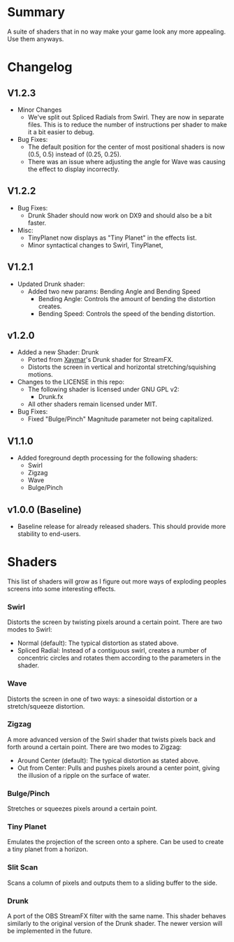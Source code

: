 # Summary

A suite of shaders that in no way make your game look any more appealing. Use them anyways.

# Changelog
## V1.2.3
- Minor Changes
  - We've split out Spliced Radials from Swirl. They are now in separate files. This is to reduce the number of instructions per shader to make it a bit easier to debug.
- Bug Fixes:
  - The default position for the center of most positional shaders is now (0.5, 0.5) instead of (0.25, 0.25).
  - There was an issue where adjusting the angle for Wave was causing the effect to display incorrectly.
## V1.2.2
- Bug Fixes:
  - Drunk Shader should now work on DX9 and should also be a bit faster.
- Misc:
  - TinyPlanet now displays as "Tiny Planet" in the effects list.
  - Minor syntactical changes to Swirl, TinyPlanet, 
## V1.2.1
- Updated Drunk shader:
  - Added two new params: Bending Angle and Bending Speed
    - Bending Angle: Controls the amount of bending the distortion creates.
    - Bending Speed: Controls the speed of the bending distortion.
## v1.2.0 
- Added a new Shader: Drunk
  - Ported from [Xaymar](https://github.com/Xaymar)'s Drunk shader for StreamFX.
  - Distorts the screen in vertical and horizontal stretching/squishing motions.
- Changes to the LICENSE in this repo:
  - The following shader is licensed under GNU GPL v2:
    - Drunk.fx
  - All other shaders remain licensed under MIT.
- Bug Fixes:
  - Fixed "Bulge/Pinch" Magnitude parameter not being capitalized.


## V1.1.0
- Added foreground depth processing for the following shaders:
  - Swirl
  - Zigzag
  - Wave
  - Bulge/Pinch

## v1.0.0 (Baseline)

- Baseline release for already released shaders. This should provide more stability to end-users.

# Shaders

This list of shaders will grow as I figure out more ways of exploding peoples screens into some interesting effects.

### Swirl

Distorts the screen by twisting pixels around a certain point. There are two modes to Swirl:

- Normal (default): The typical distortion as stated above.
- Spliced Radial: Instead of a contiguous swirl, creates a number of concentric circles and rotates them according to the parameters in the shader.

### Wave

Distorts the screen in one of two ways: a sinesoidal distortion or a stretch/squeeze distortion.

### Zigzag

A more advanced version of the Swirl shader that twists pixels back and forth around a certain point. There are two modes to Zigzag:

- Around Center (default): The typical distortion as stated above.
- Out from Center: Pulls and pushes pixels around a center point, giving the illusion of a ripple on the surface of water.

### Bulge/Pinch

Stretches or squeezes pixels around a certain point.

### Tiny Planet

Emulates the projection of the screen onto a sphere. Can be used to create a tiny planet from a horizon.

### Slit Scan

Scans a column of pixels and outputs them to a sliding buffer to the side.


### Drunk

A port of the OBS StreamFX filter with the same name. This shader behaves similarly to the
original version of the Drunk shader. The newer version will be implemented in the future.
